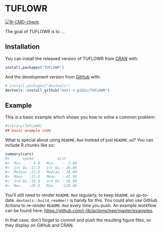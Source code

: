 
<!-- README.md is generated from README.Rmd. Please edit that file -->

# TUFLOWR

<!-- badges: start -->

[![R-CMD-check](https://github.com/matt-s-gibbs/TUFLOWR/workflows/R-CMD-check/badge.svg)](https://github.com/matt-s-gibbs/TUFLOWR/actions)
<!-- badges: end -->

The goal of TUFLOWR is to …

## Installation

You can install the released version of TUFLOWR from
[CRAN](https://CRAN.R-project.org) with:

``` r
install.packages("TUFLOWR")
```

And the development version from [GitHub](https://github.com/) with:

``` r
# install.packages("devtools")
devtools::install_github("matt-s-gibbs/TUFLOWR")
```

## Example

This is a basic example which shows you how to solve a common problem:

``` r
#library(TUFLOWR)
## basic example code
```

What is special about using `README.Rmd` instead of just `README.md`?
You can include R chunks like so:

``` r
summary(cars)
#>      speed           dist       
#>  Min.   : 4.0   Min.   :  2.00  
#>  1st Qu.:12.0   1st Qu.: 26.00  
#>  Median :15.0   Median : 36.00  
#>  Mean   :15.4   Mean   : 42.98  
#>  3rd Qu.:19.0   3rd Qu.: 56.00  
#>  Max.   :25.0   Max.   :120.00
```

You’ll still need to render `README.Rmd` regularly, to keep `README.md`
up-to-date. `devtools::build_readme()` is handy for this. You could also
use GitHub Actions to re-render `README.Rmd` every time you push. An
example workflow can be found here:
<https://github.com/r-lib/actions/tree/master/examples>.

In that case, don’t forget to commit and push the resulting figure
files, so they display on GitHub and CRAN.
